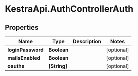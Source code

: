 # KestraApi.AuthControllerAuth

## Properties

Name | Type | Description | Notes
------------ | ------------- | ------------- | -------------
**loginPassword** | **Boolean** |  | [optional] 
**mailsEnabled** | **Boolean** |  | [optional] 
**oauths** | **[String]** |  | [optional] 


